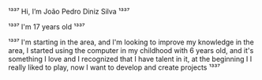 ¹³³⁷ Hi, I’m João Pedro Diniz Silva ¹³³⁷

¹³³⁷    I'm 17 years old ¹³³⁷ 

¹³³⁷ I'm starting in the area, and I'm looking to improve my knowledge in the area, I started using the computer in my childhood with 6 years old, and it's something I love and I recognized that I have talent in it, at the beginning I I really liked to play, now I want to develop and create projects ¹³³⁷
